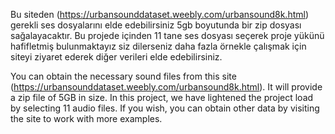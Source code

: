 Bu siteden (https://urbansounddataset.weebly.com/urbansound8k.html) gerekli ses dosyalarını elde edebilirsiniz 5gb boyutunda bir zip dosyası sağalayacaktır.
Bu projede içinden 11 tane ses dosyası seçerek proje yükünü hafifletmiş bulunmaktayız siz dilerseniz daha fazla örnekle çalışmak için siteyi ziyaret ederek diğer verileri elde edebilirsiniz.

You can obtain the necessary sound files from this site (https://urbansounddataset.weebly.com/urbansound8k.html). It will provide a zip file of 5GB in size.
In this project, we have lightened the project load by selecting 11 audio files. If you wish, you can obtain other data by visiting the site to work with more examples.
